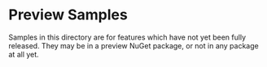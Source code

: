 # Preview Samples

Samples in this directory are for features which have not yet been fully released. They may be in a preview NuGet package, or not in any package at all yet.

